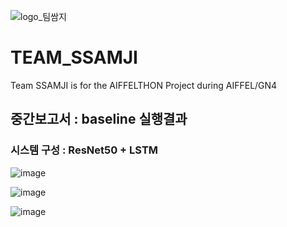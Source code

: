 ![logo_팀쌈지](https://user-images.githubusercontent.com/61372382/186705403-335a6ef5-0f34-4ab5-84e3-89ed9d1fd2ab.png)

# TEAM_SSAMJI
Team SSAMJI is for the AIFFELTHON Project  during AIFFEL/GN4

## 중간보고서 : baseline 실행결과 

### 시스템 구성 : ResNet50 + LSTM 

![image](https://user-images.githubusercontent.com/61372382/186704378-f4915f98-998d-42f0-872d-100792587647.png)

![image](https://user-images.githubusercontent.com/61372382/186704650-97de15da-da5c-4a84-a8b1-2f604f1bfb5d.png)

![image](https://user-images.githubusercontent.com/61372382/186704723-a2276fb0-ab83-4a09-9a35-9c3fac20af74.png)

